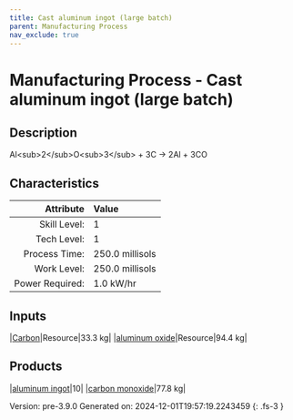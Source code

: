 ```yaml
---
title: Cast aluminum ingot (large batch)
parent: Manufacturing Process
nav_exclude: true
---
```

# Manufacturing Process - Cast aluminum ingot (large batch)

## Description
Al&lt;sub&gt;2&lt;/sub&gt;O&lt;sub&gt;3&lt;/sub&gt; + 3C -&gt; 2Al + 3CO

## Characteristics

| Attribute      | Value |
|--------:|:------|
|Skill Level:|1|
|Tech Level:|1|
|Process Time:|250.0 millisols|
|Work Level:|250.0 millisols|
|Power Required:|1.0 kW/hr|

## Inputs

|[Carbon](../resource/carbon.html)|Resource|33.3 kg|
|[aluminum oxide](../resource/aluminum-oxide.html)|Resource|94.4 kg|

## Products

|[aluminum ingot](../part/aluminum-ingot.html)|10|
|[carbon monoxide](../resource/carbon-monoxide.html)|77.8 kg|


Version: pre-3.9.0 Generated on: 2024-12-01T19:57:19.2243459
{: .fs-3 }

